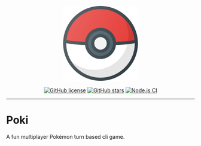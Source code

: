 <p align="center">
<img src="./pokeball.svg" width="200" />
</p>

<p align="center">
<a href="https://github.com/Souvikns/Poki"><img alt="GitHub license" src="https://img.shields.io/github/license/Souvikns/Poki"></a>
<a href="https://github.com/Souvikns/Poki/stargazers"><img alt="GitHub stars" src="https://img.shields.io/github/stars/Souvikns/Poki"></a>
<a href="https://github.com/Souvikns/Poki/actions/workflows/node.js.yml"><img src="https://github.com/Souvikns/Poki/actions/workflows/node.js.yml/badge.svg" alt="Node.js CI" /></a>

</p>

---


# Poki
A fun multiplayer Pokémon turn based cli game.
